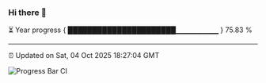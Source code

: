 ### Hi there 👋

⏳ Year progress { ██████████████████████▁▁▁▁▁▁▁▁ } 75.83 %

---

⏰ Updated on Sat, 04 Oct 2025 18:27:04 GMT

![Progress Bar CI](https://github.com/liununu/liununu/workflows/Progress%20Bar%20CI/badge.svg)
